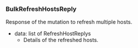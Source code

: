 ### BulkRefreshHostsReply
Response of the mutation to refresh multiple hosts.

- data: list of RefreshHostReplys
  - Details of the refreshed hosts.
